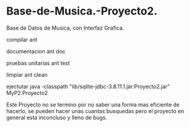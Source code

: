 # Base-de-Musica.-Proyecto2.
Base de Datos de Musica, con Interfaz Grafica.

compilar ant

documentacion ant doc

pruebas unitarias ant test

limpiar ant clean

ejectutar java -classpath "lib/sqlite-jdbc-3.8.11.1.jar:Proyecto2.jar" MyP2.Proyecto2

Este Proyecto no se termino por no saber una forma mas eficiente de hacerlo, se pueden hacer unas cuantas busquedas
pero el proyecto en general esta inconcluso y lleno de bugs.
